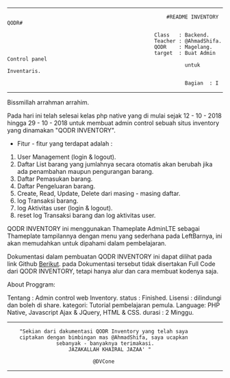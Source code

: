 -------------------------------------------------------------------------

                                                        #README INVENTORY QODR#

                                                    Class   : Backend.
                                                    Teacher : @AhmadShifa.
                                                    QODR    : Magelang.
                                                    target  : Buat Admin Control panel 
                                                              untuk Inventaris.

                                                              Bagian  : I

-------------------------------------------------------------------------

Bissmillah arrahman arrahim.

Pada hari ini telah selesai kelas php native yang di mulai sejak 
12 - 10 - 2018 hingga 29 - 10 - 2018 untuk membuat admin control sebuah
situs inventory yang dinamakan "QODR INVENTORY".

- Fitur - fitur yang terdapat adalah :

1. User Management (login & logout).
2. Daftar List barang yang jumlahnya secara otomatis akan berubah
   jika ada penambahan maupun pengurangan barang.
3. Daftar Pemasukan barang.
4. Daftar Pengeluaran barang.
5. Create, Read, Update, Delete dari masing - masing daftar.
6. log Transaksi barang.
7. log Aktivitas user (login & logout).
8. reset log Transaksi barang dan log aktivitas user.

QODR INVENTORY ini menggunakan Thameplate AdminLTE sebagai Thameplate 
tampilannya dengan menu yang sederhana pada LeftBarnya, ini akan 
memudahkan untuk dipahami dalam pembelajaran.

Dokumentasi dalam pembuatan QODR INVENTORY ini dapat dilihat pada
link Github [Berikut](https://github.com/DVCone/Document-learning/tree/master/QODR%20CLASS).
pada Dokumentasi tersebut tidak disertakan Full Code dari 
QODR INVENTORY, tetapi hanya alur dan cara membuat kodenya saja.

About Proggram:

Tentang : Admin control web Inventory.
status  : Finished.
Lisensi : dilindungi dan boleh di share.
kategori: Tutorial pembelajaran pemula.
Language: PHP Native, Javascript Ajax & JQuery, HTML & CSS.
durasi  : 2 Minggu.

-------------------------------------------------------------------------

        "Sekian dari dakumentasi QODR Inventory yang telah saya 
        ciptakan dengan bimbingan mas @AhmadShifa, saya ucapkan
                    sebanyak - banyaknya terimakasi. 
                        JAZAKALLAH KHAIRAL JAZAA' "
    
                                @DVCone

-------------------------------------------------------------------------
